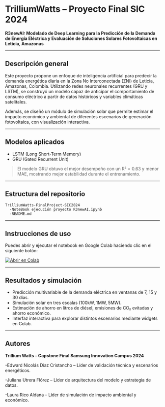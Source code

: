 # TrilliumWatts – Proyecto Final SIC 2024

**R3newAI: Modelado de Deep Learning para la Predicción de la Demanda de Energía Eléctrica y Evaluación de Soluciones Solares Fotovoltaicas en Leticia, Amazonas**

---

## Descripción general

Este proyecto propone un enfoque de inteligencia artificial para predecir la demanda energética diaria en la Zona No Interconectada (ZNI) de Leticia, Amazonas, Colombia. Utilizando redes neuronales recurrentes (GRU y LSTM), se construyó un modelo capaz de anticipar el comportamiento de consumo eléctrico a partir de datos históricos y variables climáticas satelitales. 

Además, se diseñó un módulo de simulación solar que permite estimar el impacto económico y ambiental de diferentes escenarios de generación fotovoltaica, con visualización interactiva.

---

## Modelos aplicados

- LSTM (Long Short-Term Memory)
- GRU (Gated Recurrent Unit)

> El modelo GRU obtuvo el mejor desempeño con un R² = 0.63 y menor MAE, mostrando mejor estabilidad durante el entrenamiento.

---

## Estructura del repositorio
	TrilliumWatts-FinalProject-SIC2024
	  -NoteBook ejecución proyecto R3newAI.ipynb
	  -README.md
---

## Instrucciones de uso

Puedes abrir y ejecutar el notebook en Google Colab haciendo clic en el siguiente botón:

[![Abrir en Colab](https://colab.research.google.com/assets/colab-badge.svg)](https://colab.research.google.com/github/LauraRico03/TrilliumWatts-FinalProject-SIC2024/blob/main/NoteBook%20ejecución%20proyecto%20R3newAI.ipynb)

---

## Resultados y simulación

- Predicción multivariable de la demanda eléctrica en ventanas de 7, 15 y 30 días.
- Simulación solar en tres escalas (100kW, 1MW, 5MW).
- Estimación de ahorro en litros de diésel, emisiones de CO₂ evitadas y ahorro económico.
- Interfaz interactiva para explorar distintos escenarios mediante widgets en Colab.

---

## Autores

**Trillium Watts – Capstone Final Samsung Innovation Campus 2024**

-Edward Nicolás Díaz Cristancho – Líder de validación técnica y escenarios energéticos.

-Juliana Utrera Flórez – Líder de arquitectura del modelo y estrategia de datos.

-Laura Rico Aldana – Líder de simulación de impacto ambiental y económico.
